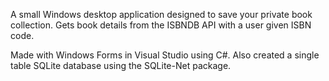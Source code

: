 A small Windows desktop application designed to save your private book collection. Gets book details from the ISBNDB API with a user given ISBN code.

Made with Windows Forms in Visual Studio using C#. Also created a single table SQLite database using the SQLite-Net package.
